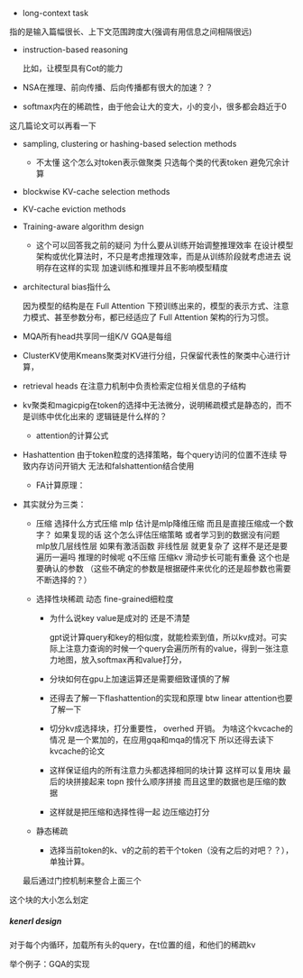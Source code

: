 * long-context task

指的是输入篇幅很长、上下文范围跨度大(强调有用信息之间相隔很远)

* instruction-based reasoning

  比如，让模型具有Cot的能力

* NSA在推理、前向传播、后向传播都有很大的加速？？



* softmax内在的稀疏性，由于他会让大的变大，小的变小，很多都会趋近于0



这几篇论文可以再看一下

* sampling, clustering or hashing-based selection methods
  - 不太懂 这个怎么对token表示做聚类 只选每个类的代表token 避免冗余计算
* blockwise KV-cache selection methods
* KV-cache eviction methods



* Training-aware algorithm design
  * 这个可以回答我之前的疑问 为什么要从训练开始调整推理效率   在设计模型架构或优化算法时，不只是考虑推理效率，而是从训练阶段就考虑进去 说明存在这样的实现 加速训练和推理并且不影响模型精度
  
* architectural bias指什么
  
  因为模型的结构是在 Full Attention 下预训练出来的，模型的表示方式、注意力模式、甚至参数分布，都已经适应了 Full Attention 架构的行为习惯。

* MQA所有head共享同一组K/V    GQA是每组

* ClusterKV使用Kmeans聚类对KV进行分组，只保留代表性的聚类中心进行计算，
* retrieval heads 在注意力机制中负责检索定位相关信息的子结构

* kv聚类和magicpig在token的选择中无法微分，说明稀疏模式是静态的，而不是训练中优化出来的   逻辑链是什么样的？
  * attention的计算公式

* Hashattention 由于token粒度的选择策略，每个query访问的位置不连续 导致内存访问开销大 无法和falshattention结合使用

  * FA计算原理：

* 其实就分为三类：

  * 压缩     选择什么方式压缩    mlp 估计是mlp降维压缩  而且是直接压缩成一个数字？   如果复现的话 这个怎么评估压缩策略 或者学习到的数据没有问题  mlp放几层线性层  如果有激活函数 非线性层 就更复杂了  这样不是还是要遍历一遍吗 推理的时候呢    q不压缩  压缩kv     滑动步长可能有重叠   这个也是要确认的参数 （这些不确定的参数是根据硬件来优化的还是超参数也需要不断选择的？）

  * 选择性块稀疏 动态   fine-grained细粒度

    - 为什么说key value是成对的  还是不清楚

      gpt说计算query和key的相似度，就能检索到值，所以kv成对。可实际上注意力查询的时候一个query会遍历所有的value，得到一张注意力地图，放入softmax再和value打分，

    - 分块如何在gpu上加速运算还是需要细致谨慎的了解

    - 还得去了解一下flashattention的实现和原理 btw linear attention也要了解一下

    - 切分kv成选择块，打分重要性， overhed 开销。  为啥这个kvcache的情况 是一个累加的，在应用gqa和mqa的情况下 所以还得去读下kvcache的论文 

    - 这样保证组内的所有注意力头都选择相同的块计算 这样可以复用块  最后的块拼接起来 topn 按什么顺序拼接 而且这里的数据也是压缩的数据

    - 这样就是把压缩和选择性得一起 边压缩边打分 

  * 静态稀疏  

    *  选择当前token的k、v的之前的若干个token（没有之后的对吧？？），单独计算。

  最后通过门控机制来整合上面三个

这个块的大小怎么划定



##### kenerl design

对于每个内循环，加载所有头的query，在t位置的组，和他们的稀疏kv





举个例子：GQA的实现

